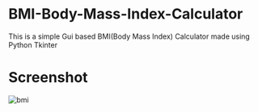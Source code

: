 # BMI-Body-Mass-Index-Calculator
This is a simple Gui based BMI(Body Mass Index) Calculator made using Python Tkinter 
# Screenshot
![bmi](https://user-images.githubusercontent.com/71398791/217472915-4727c87e-686c-446c-923b-c626a8a41a64.png)
